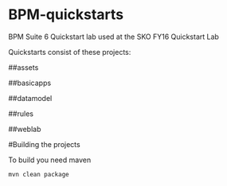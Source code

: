 # BPM-quickstarts

BPM Suite 6 Quickstart lab used at the SKO FY16 Quickstart Lab

Quickstarts consist of these projects:

##assets    

##basicapps 

##datamodel 

##rules     

##weblab


#Building the projects

To build you need maven

~~~
mvn clean package
~~~